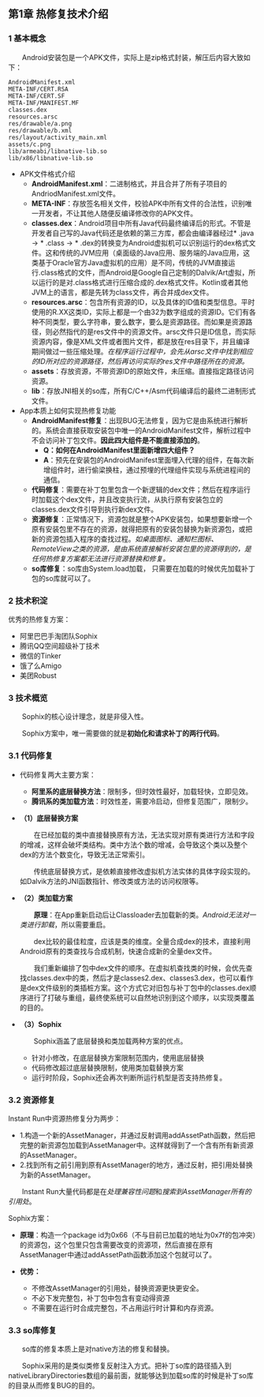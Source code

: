 ## 第1章 热修复技术介绍

### 1 基本概念

　　Android安装包是一个APK文件，实际上是zip格式封装，解压后内容大致如下：

```
AndroidManifest.xml
META-INF/CERT.RSA
META-INF/CERT.SF
META-INF/MANIFEST.MF
classes.dex
resources.arsc
res/drawable/a.png
res/drawable/b.xml
res/layout/activity_main.xml
assets/c.png
lib/armeabi/libnative-lib.so
lib/x86/libnative-lib.so
```

* APK文件格式介绍
  * **AndroidManifest.xml**：二进制格式，并且合并了所有子项目的AndriodManifest.xml文件。
  * **META-INF**：存放签名相关文件，校验APK中所有文件的合法性，识别唯一开发者，不让其他人随便反编译修改你的APK文件。
  * **classes.dex**：Android项目中所有Java代码最终编译后的形式。不管是开发者自己写的Java代码还是依赖的第三方库，都会由编译器经过* .java -> * .class -> * .dex的转换变为Android虚拟机可以识别运行的dex格式文件。这和传统的JVM应用（桌面级的Java应用、服务端的Java应用，这类基于Oracle官方Java虚拟机的应用）是不同，传统的JVM直接运行.class格式的文件，而Android是Google自己定制的Dalvik/Art虚拟，所以运行的是对.class格式进行压缩合成的.dex格式文件。Kotlin或者其他JVM上的语言，都是先转为class文件，再合并成dex文件。
  * **resources.arsc**：包含所有资源的ID，以及具体的ID值和类型信息。平时使用的R.XX这类ID，实际上都是一个由32为数字组成的资源ID。它们有各种不同类型，要么字符串，要么数字，要么是资源路径。而如果是资源路径，则必然指代的是res文件中的资源文件。arsc文件只是ID信息，而实际资源内容，像是XML文件或者图片文件，都是放在res目录下，并且编译期间做过一些压缩处理。*在程序运行过程中，会先从arsc文件中找到相应的ID所对应的资源路径，然后再访问实际的res文件中路径所在的资源。*
  * **assets**：存放资源，不带资源ID的原始文件，未压缩。直接指定路径访问资源。
  * **lib**：存放JNI相关的so库，所有C/C++/Asm代码编译后的最终二进制形式文件。
* App本质上如何实现热修复功能
  * **AndroidManifest修复**：出现BUG无法修复，因为它是由系统进行解析的。系统会直接获取安装包中唯一的AndroidManifest文件，解析过程中不会访问补丁包文件。**因此四大组件是不能直接添加的**。
    * **Q：如何在AndroidManifest里面新增四大组件？**
    * **A**：预先在安装包的AndroidManifest里面埋入代理的组件，在每次新增组件时，进行偷梁换柱，通过预埋的代理组件实现与系统进程间的通信。
  * **代码修复**：需要在补丁包里包含一个新逻辑的dex文件；然后在程序运行时加载这个dex文件，并且改变执行流，从执行原有安装包立的classes.dex文件引导到执行新dex文件。
  * **资源修复**：正常情况下，资源包就是整个APK安装包，如果想要新增一个原有安装包里不存在的资源，就得把原有的安装包替换为新资源包，或把新的资源包插入程序的查找过程。*如桌面图标、通知栏图标、RemoteView之类的资源，是由系统直接解析安装包里的资源得到的，是任何热修复方案都无法进行资源替换和修复。*
  * **so库修复**：so库由System.load加载， 只需要在加载的时候优先加载补丁包的so库就可以了。

### 2 技术积淀

优秀的热修复方案：

* 阿里巴巴手淘团队Sophix
* 腾讯QQ空间超级补丁技术
* 微信的Tinker
* 饿了么Amigo
* 美团Robust

### 3 技术概览

　　Sophix的核心设计理念，就是非侵入性。

　　Sophix方案中，唯一需要做的就是**初始化和请求补丁的两行代码**。

### 3.1 代码修复

* 代码修复两大主要方案：
  * **阿里系的底层替换方法**：限制多，但时效性最好，加载轻快，立即见效。
  * **腾讯系的类加载方法**：时效性差，需要冷启动，但修复范围广，限制少。

* **（1）底层替换方案**

  　　在已经加载的类中直接替换原有方法，无法实现对原有类进行方法和字段的增减，这样会破坏类结构。类中方法个数的增减，会导致这个类以及整个dex的方法个数变化，导致无法正常索引。

    　　传统底层替换方式，是依赖直接修改虚拟机方法实体的具体字段实现的。如Dalvik方法的JNI函数指针、修改类或方法的访问权限等。　　

* **（2）类加载方案**

  　　**原理**：在App重新启动后让Classloader去加载新的类。*Android无法对一类进行卸载*，所以需要重启。

    　　dex比较的最佳粒度，应该是类的维度。全量合成dex的技术，直接利用Android原有的类查找与合成机制，快速合成新的全量dex文件。

    　　我们重新编排了包中dex文件的顺序。在虚拟机查找类的时候，会优先查找classes.dex中的类，然后才是classes2.dex、classes3.dex，也可以看作是dex文件级别的类插桩方案。这个方式它对旧包与补丁包中的classes.dex顺序进行了打破与重组，最终使系统可以自然地识别到这个顺序，以实现类覆盖的目的。

* **（3）Sophix**

  　　Sophix涵盖了底层替换和类加载两种方案的优点。

  * 针对小修改，在底层替换方案限制范围内，使用底层替换
  * 代码修改超过底层替换限制，使用类加载替换方案
  * 运行时阶段，Sophix还会再次判断所运行机型是否支持热修复。

### 3.2 资源修复

Instant Run中资源热修复分为两步：

* 1.构造一个新的AssetManager，并通过反射调用addAssetPath函数，然后把完整的新资源包加载到AssetManager中。这样就得到了一个含有所有新资源的AssetManager。
* 2.找到所有之前引用到原有AssetManager的地方，通过反射，把引用处替换为新的AssetManager。

　　Instant Run大量代码都是在*处理兼容性问题*和*搜索到AssetManager所有的引用处*。

Sophix方案：

* **原理**：构造一个package id为0x66（不与目前已加载的地址为0x7f的包冲突）的资源包，这个包里只包含需要改变的资源项，然后直接在原有AssetManager中通过addAssetPath函数添加这个包就可以了。

* **优势：**
  * 不修改AssetManager的引用处，替换资源更快更安全。
  * 不必下发完整包，补丁包中包含有变动得资源
  * 不需要在运行时合成完整包，不占用运行时计算和内存资源。

### 3.3 so库修复

　　so库的修复本质上是对native方法的修复和替换。

　　Sophix采用的是类似类修复反射注入方式。把补丁so库的路径插入到nativeLibraryDirectories数组的最前面，就能够达到加载so库的时候是补丁so库的目录从而修复BUG的目的。

　　
